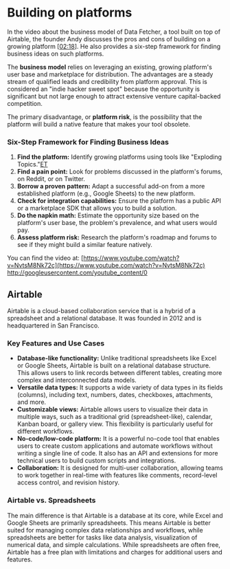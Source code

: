 # Building on platforms 

In the video about the business model of Data Fetcher, a tool built on top of Airtable, the founder Andy discusses the pros and cons of building on a growing platform [[02:18](http://www.youtube.com/watch?v=NvtsM8Nk72c&t=138)]. He also provides a six-step framework for finding business ideas on such platforms.

The **business model** relies on leveraging an existing, growing platform's user base and marketplace for distribution. The advantages are a steady stream of qualified leads and credibility from platform approval. This is considered an "indie hacker sweet spot" because the opportunity is significant but not large enough to attract extensive venture capital-backed competition.

The primary disadvantage, or **platform risk**, is the possibility that the platform will build a native feature that makes your tool obsolete.

### **Six-Step Framework for Finding Business Ideas**

1.  **Find the platform:** Identify growing platforms using tools like "Exploding Topics."[ET](https://explodingtopics.com/)
2.  **Find a pain point:** Look for problems discussed in the platform's forums, on Reddit, or on Twitter.
3.  **Borrow a proven pattern:** Adapt a successful add-on from a more established platform (e.g., Google Sheets) to the new platform.
4.  **Check for integration capabilities:** Ensure the platform has a public API or a marketplace SDK that allows you to build a solution.
5.  **Do the napkin math:** Estimate the opportunity size based on the platform's user base, the problem's prevalence, and what users would pay.
6.  **Assess platform risk:** Research the platform's roadmap and forums to see if they might build a similar feature natively.

You can find the video at: [https://www.youtube.com/watch?v=NvtsM8Nk72c](https://www.youtube.com/watch?v=NvtsM8Nk72c)
http://googleusercontent.com/youtube_content/0

## Airtable

Airtable is a cloud-based collaboration service that is a hybrid of a spreadsheet and a relational database. It was founded in 2012 and is headquartered in San Francisco.

### Key Features and Use Cases
* **Database-like functionality:** Unlike traditional spreadsheets like Excel or Google Sheets, Airtable is built on a relational database structure. This allows users to link records between different tables, creating more complex and interconnected data models.
* **Versatile data types:** It supports a wide variety of data types in its fields (columns), including text, numbers, dates, checkboxes, attachments, and more.
* **Customizable views:** Airtable allows users to visualize their data in multiple ways, such as a traditional grid (spreadsheet-like), calendar, Kanban board, or gallery view. This flexibility is particularly useful for different workflows.
* **No-code/low-code platform:** It is a powerful no-code tool that enables users to create custom applications and automate workflows without writing a single line of code. It also has an API and extensions for more technical users to build custom scripts and integrations.
* **Collaboration:** It is designed for multi-user collaboration, allowing teams to work together in real-time with features like comments, record-level access control, and revision history.

### Airtable vs. Spreadsheets
The main difference is that Airtable is a database at its core, while Excel and Google Sheets are primarily spreadsheets. This means Airtable is better suited for managing complex data relationships and workflows, while spreadsheets are better for tasks like data analysis, visualization of numerical data, and simple calculations. While spreadsheets are often free, Airtable has a free plan with limitations and charges for additional users and features.